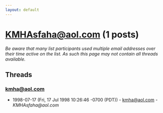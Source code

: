 ```yaml
---
layout: default
---
```


# KMHAsfaha@aol.com (1 posts)

_Be aware that many list participants used multiple email addresses over their time active on the list. As such this page may not contain all threads available._

## Threads

### kmha@aol.com
+ 1998-07-17 (Fri, 17 Jul 1998 10:26:46 -0700 (PDT)) - [kmha@aol.com](/archive/1998/07/0a696e40bc3c24969db60bc682ac69447866058cb57e11bf6c1e51c98f0da31a) - _KMHAsfaha@aol.com_

